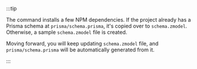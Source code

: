 :::tip

The command installs a few NPM dependencies. If the project already has a Prisma schema at `prisma/schema.prisma`, it's copied over to `schema.zmodel`. Otherwise, a sample `schema.zmodel` file is created.

Moving forward, you will keep updating `schema.zmodel` file, and `prisma/schema.prisma` will be automatically generated from it.

:::

